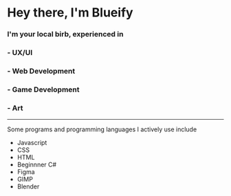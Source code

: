 # Hey there, I'm Blueify

### I'm your local birb, experienced in 
### - UX/UI
### - Web Development
### - Game Development
### - Art

--------------------------------

Some programs and programming languages I actively use include
- Javascript
- CSS
- HTML
- Beginnner C#
- Figma
- GIMP
- Blender
